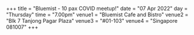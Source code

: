 +++
title = "Bluemist - 10 pax COVID meetup!"
date = "07 Apr 2022"
day = "Thursday"
time = "7.00pm"
venue1 = "Bluemist Cafe and Bistro"
venue2 = "Blk 7 Tanjong Pagar Plaza"
venue3 = "#01-103"
venue4 = "Singapore 081007"
+++

